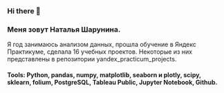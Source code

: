 ### Hi there 👋
### Меня зовут Наталья Шарунина.
Я год занимаюсь анализом данных, прошла обучение в Яндекс Практикуме, сделала 16 учебных проектов. Некоторые из них представлены в репозитории yandex_practicum_projects.

  
#### Tools: Python, pandas, numpy, matplotlib, seaborn и plotly, scipy, sklearn, folium, PostgreSQL, Tableau Public, Jupyter Notebook, Github.


<!--
**ShNat24/ShNat24** is a ✨ _special_ ✨ repository because its `README.md` (this file) appears on your GitHub profile.

Here are some ideas to get you started:

- 🔭 I’m currently working on ...
- 🌱 I’m currently learning ...
- 👯 I’m looking to collaborate on ...
- 🤔 I’m looking for help with ...
- 💬 Ask me about ...
- 📫 How to reach me: ...
- 😄 Pronouns: ...
- ⚡ Fun fact: ...
-->
